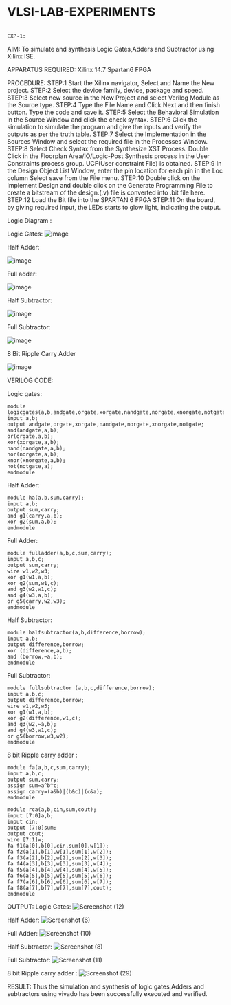 # VLSI-LAB-EXPERIMENTS
                                                                                       EXP-1:

 
AIM: To simulate and synthesis Logic Gates,Adders and Subtractor using Xilinx ISE.

APPARATUS REQUIRED: Xilinx 14.7 Spartan6 FPGA

PROCEDURE: STEP:1 Start the Xilinx navigator, Select and Name the New project. STEP:2 Select the device family, device, package and speed. STEP:3 Select new source in the New Project and select Verilog Module as the Source type. STEP:4 Type the File Name and Click Next and then finish button. Type the code and save it. STEP:5 Select the Behavioral Simulation in the Source Window and click the check syntax. STEP:6 Click the simulation to simulate the program and give the inputs and verify the outputs as per the truth table. STEP:7 Select the Implementation in the Sources Window and select the required file in the Processes Window. STEP:8 Select Check Syntax from the Synthesize XST Process. Double Click in the Floorplan Area/IO/Logic-Post Synthesis process in the User Constraints process group. UCF(User constraint File) is obtained. STEP:9 In the Design Object List Window, enter the pin location for each pin in the Loc column Select save from the File menu. STEP:10 Double click on the Implement Design and double click on the Generate Programming File to create a bitstream of the design.(.v) file is converted into .bit file here. STEP:12 Load the Bit file into the SPARTAN 6 FPGA STEP:11 On the board, by giving required input, the LEDs starts to glow light, indicating the output.

Logic Diagram :

Logic Gates:
![image](https://github.com/navaneethans/VLSI-LAB-EXPERIMENTS/assets/6987778/ee17970c-3ac9-4603-881b-88e2825f41a4)


Half Adder:

![image](https://github.com/navaneethans/VLSI-LAB-EXPERIMENTS/assets/6987778/0e1ecb96-0c25-4556-832b-aeeedfdfe7b9)


Full adder:

![image](https://github.com/navaneethans/VLSI-LAB-EXPERIMENTS/assets/6987778/9bb3964c-438f-469d-a3de-c1cca6f323fb)


Half Subtractor:

![image](https://github.com/navaneethans/VLSI-LAB-EXPERIMENTS/assets/6987778/731470b7-eb4e-49f8-8bb7-2994052a7184)



Full Subtractor:

![image](https://github.com/navaneethans/VLSI-LAB-EXPERIMENTS/assets/6987778/d66f874b-c1f2-44b3-a035-7149b56430c1)



8 Bit Ripple Carry Adder

![image](https://github.com/navaneethans/VLSI-LAB-EXPERIMENTS/assets/6987778/7385a408-40a5-4203-8050-b72818622d79)



VERILOG CODE:

Logic gates:

```
module logicgates(a,b,andgate,orgate,xorgate,nandgate,norgate,xnorgate,notgate);
input a,b;
output andgate,orgate,xorgate,nandgate,norgate,xnorgate,notgate;
and(andgate,a,b);
or(orgate,a,b);
xor(xorgate,a,b);
nand(nandgate,a,b);  
nor(norgate,a,b);
xnor(xnorgate,a,b);
not(notgate,a);
endmodule
```



Half Adder:

```
module ha(a,b,sum,carry);
input a,b;
output sum,carry;
and g1(carry,a,b);
xor g2(sum,a,b);
endmodule
```


Full Adder:

```
module fulladder(a,b,c,sum,carry);
input a,b,c;
output sum,carry;
wire w1,w2,w3;
xor g1(w1,a,b);
xor g2(sum,w1,c);
and g3(w2,w1,c);
and g4(w3,a,b);
or g5(carry,w2,w3);
endmodule
```

Half Subtractor:

```
module halfsubtractor(a,b,difference,borrow);
input a,b;
output difference,borrow;
xor (difference,a,b);
and (borrow,~a,b);
endmodule
```

Full Subtractor:

```
module fullsubtractor (a,b,c,difference,borrow);
input a,b,c;
output difference,borrow;
wire w1,w2,w3;
xor g1(w1,a,b);
xor g2(difference,w1,c);
and g3(w2,~a,b);
and g4(w3,w1,c);
or g5(borrow,w3,w2);
endmodule
```


8 bit Ripple carry adder :

```
module fa(a,b,c,sum,carry);
input a,b,c;
output sum,carry;
assign sum=a^b^c;
assign carry=(a&b)|(b&c)|(c&a);
endmodule

module rca(a,b,cin,sum,cout);
input [7:0]a,b;
input cin;
output [7:0]sum;
output cout;
wire [7:1]w;
fa f1(a[0],b[0],cin,sum[0],w[1]);
fa f2(a[1],b[1],w[1],sum[1],w[2]);
fa f3(a[2],b[2],w[2],sum[2],w[3]);
fa f4(a[3],b[3],w[3],sum[3],w[4]);
fa f5(a[4],b[4],w[4],sum[4],w[5]);
fa f6(a[5],b[5],w[5],sum[5],w[6]);
fa f7(a[6],b[6],w[6],sum[6],w[7]);
fa f8(a[7],b[7],w[7],sum[7],cout);
endmodule
```



OUTPUT:
Logic Gates:
![Screenshot (12)](https://github.com/hemakaruna/VLSI-LAB-EXP-1/assets/160728787/a2c1f67a-cdf5-4756-8e83-105c22fb7615)


Half Adder:
![Screenshot (6)](https://github.com/hemakaruna/VLSI-LAB-EXP-1/assets/160728787/0c4b9df7-59d3-4699-87b7-38daeeadac43)

Full Adder:
![Screenshot (10)](https://github.com/hemakaruna/VLSI-LAB-EXP-1/assets/160728787/e56add17-16f6-41aa-a0a6-6eec8fb1cd6d)

Half Subtractor:
![Screenshot (8)](https://github.com/hemakaruna/VLSI-LAB-EXP-1/assets/160728787/dfa5f0a1-ccac-418b-890b-0e56530fb439)

Full Subtractor:
![Screenshot (11)](https://github.com/hemakaruna/VLSI-LAB-EXP-1/assets/160728787/65839cde-4358-4ab6-a311-07fbe49ad4cd)

8 bit Ripple carry adder :
![Screenshot (29)](https://github.com/hemakaruna/VLSI-LAB-EXP-1/assets/160728787/57de123f-f93a-4b1c-824c-663d52d5134a)

RESULT:
Thus the simulation and synthesis of logic gates,Adders and subtractors using vivado has been successfully executed and verified.




